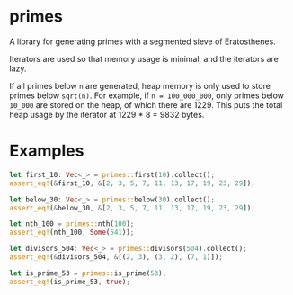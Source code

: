 # primes

A library for generating primes with a segmented sieve of Eratosthenes.

Iterators are used so that memory usage is minimal, and the iterators are lazy.

If all primes below `n` are generated, heap memory is only used to store primes below `sqrt(n)`.
For example, if `n = 100_000_000`, only primes below `10_000` are stored on the heap, of which there are 1229.
This puts the total heap usage by the iterator at 1229 * 8 = 9832 bytes.

# Examples

```rust
let first_10: Vec<_> = primes::first(10).collect();
assert_eq!(&first_10, &[2, 3, 5, 7, 11, 13, 17, 19, 23, 29]);

let below_30: Vec<_> = primes::below(30).collect();
assert_eq!(&below_30, &[2, 3, 5, 7, 11, 13, 17, 19, 23, 29]);

let nth_100 = primes::nth(100);
assert_eq!(nth_100, Some(541));

let divisors_504: Vec<_> = primes::divisors(504).collect();
assert_eq!(&divisors_504, &[(2, 3), (3, 2), (7, 1)]);

let is_prime_53 = primes::is_prime(53);
assert_eq!(is_prime_53, true);
```